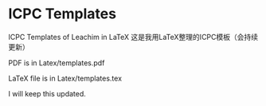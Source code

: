 # ICPC Templates
ICPC Templates of Leachim in LaTeX
这是我用LaTeX整理的ICPC模板（会持续更新）

PDF is in Latex/templates.pdf

LaTeX file is in Latex/templates.tex

I will keep this updated.
